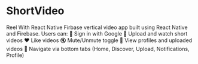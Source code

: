 # ShortVideo
Reel With React Native Firbase vertical video app built using React Native and Firebase. Users can:  🔐 Sign in with Google  🎥 Upload and watch short videos  ❤️ Like videos  🔇 Mute/Unmute toggle  👤 View profiles and uploaded videos  🧭 Navigate via bottom tabs (Home, Discover, Upload, Notifications, Profile)
